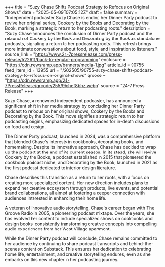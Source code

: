 +++
title = "Suzy Chase Shifts Podcast Strategy to Refocus on Original Shows"
date = "2025-05-09T07:05:12Z"
draft = false
summary = "Independent podcaster Suzy Chase is ending her Dinner Party podcast to revive her original series, Cookery by the Books and Decorating by the Book, marking a strategic return to her podcasting roots."
description = "Suzy Chase announces the conclusion of Dinner Party podcast and the relaunch of Cookery by the Book and Decorating by the Book as standalone podcasts, signaling a return to her podcasting roots. This refresh brings more intimate conversations about food, style, and inspiration to listeners."
source_link = "https://www.24-7pressrelease.com/press-release/522611/back-to-regular-programming"
enclosure = "https://cdn.newsramp.app/banners/media-1.jpg"
article_id = 90755
feed_item_id = 13955
url = "/202505/90755-suzy-chase-shifts-podcast-strategy-to-refocus-on-original-shows"
qrcode = "https://cdn.newsramp.app/24-7PressRelease/qrcode/255/9/chef8bhz.webp"
source = "24-7 Press Release"
+++

<p>Suzy Chase, a renowned independent podcaster, has announced a significant shift in her media strategy by concluding her Dinner Party podcast to refocus on her original shows, Cookery by the Books and Decorating by the Book. This move signifies a strategic return to her podcasting origins, emphasizing dedicated spaces for in-depth discussions on food and design.</p><p>The Dinner Party podcast, launched in 2024, was a comprehensive platform that blended Chase's interests in cookbooks, decorating books, and homemaking. Despite its innovative approach, Chase has decided to wrap up the podcast at the end of its current season. In its stead, she will revive Cookery by the Books, a podcast established in 2015 that pioneered the cookbook podcast niche, and Decorating by the Book, launched in 2021 as the first podcast dedicated to interior design literature.</p><p>Chase describes this transition as a return to her roots, with a focus on creating more specialized content. Her new direction includes plans to expand her creative ecosystem through products, live events, and potential brand collaborations, all aimed at fostering a deeper connection with audiences interested in enhancing their home life.</p><p>A veteran of innovative audio storytelling, Chase's career began with The Groove Radio in 2005, a pioneering podcast mixtape. Over the years, she has evolved her content to include specialized shows on cookbooks and design books, consistently transforming creative concepts into compelling audio experiences from her West Village apartment.</p><p>While the Dinner Party podcast will conclude, Chase remains committed to her audience by continuing to share podcast transcripts and behind-the-scenes content on Substack. This ensures her dedication to celebrating home life, entertainment, and creative storytelling endures, even as she embarks on this new chapter in her podcasting journey.</p>